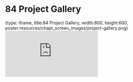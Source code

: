 # 84 Project Gallery
 
{type: iframe, title:84 Project Gallery, width:800, height:600, poster:resources/chapt_screen_images/project-gallery.png}
![](https://datatrail-jhu.github.io/DataTrail_ReOrg/no_toc/project-gallery.html)
 

 
